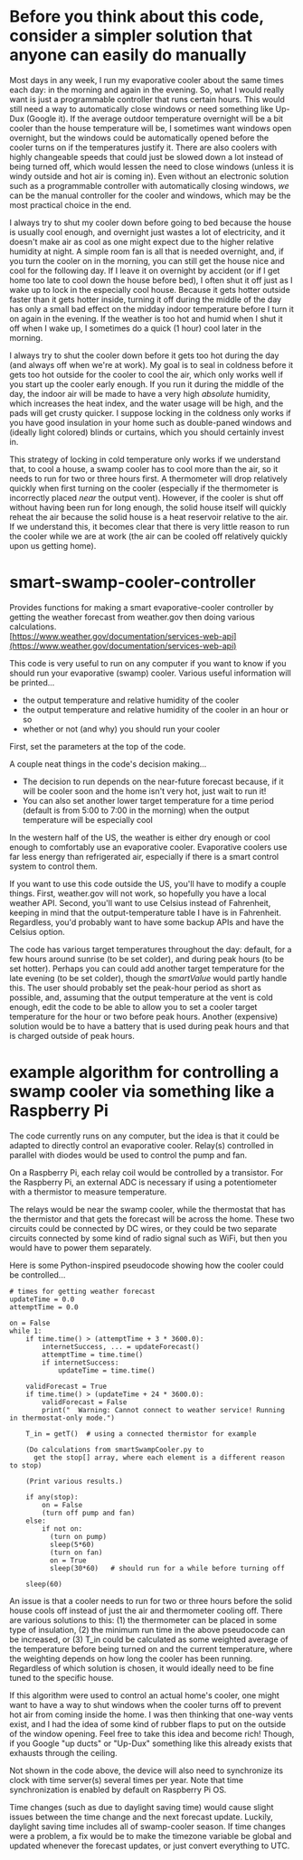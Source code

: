 # Before you think about this code, consider a simpler solution that anyone can easily do manually

Most days in any week, I run my evaporative cooler about the same times each day: in the morning and again in the evening. So, what I would really want is just a programmable controller that runs certain hours. This would still need a way to automatically close windows or need something like Up-Dux (Google it). If the average outdoor temperature overnight will be a bit cooler than the house temperature will be, I sometimes want windows open overnight, but the windows could be automatically opened before the cooler turns on if the temperatures justify it. There are also coolers with highly changeable speeds that could just be slowed down a lot instead of being turned off, which would lessen the need to close windows (unless it is windy outside and hot air is coming in). Even without an electronic solution such as a programmable controller with automatically closing windows, *we* can be the manual controller for the cooler and windows, which may be the most practical choice in the end.

I always try to shut my cooler down before going to bed because the house is usually cool enough, and overnight just wastes a lot of electricity, and it doesn't make air as cool as one might expect due to the higher relative humidity at night. A simple room fan is all that is needed overnight, and, if you turn the cooler on in the morning, you can still get the house nice and cool for the following day. If I leave it on overnight by accident (or if I get home too late to cool down the house before bed), I often shut it off just as I wake up to lock in the especially cool house. Because it gets hotter outside faster than it gets hotter inside, turning it off during the middle of the day has only a small bad effect on the midday indoor temperature before I turn it on again in the evening. If the weather is too hot and humid when I shut it off when I wake up, I sometimes do a quick (1 hour) cool later in the morning.

I always try to shut the cooler down before it gets too hot during the day (and always off when we're at work). My goal is to seal in coldness before it gets too hot outside for the cooler to cool the air, which only works well if you start up the cooler early enough. If you run it during the middle of the day, the indoor air will be made to have a very high *absolute* humidity, which increases the heat index, and the water usage will be high, and the pads will get crusty quicker. I suppose locking in the coldness only works if you have good insulation in your home such as double-paned windows and (ideally light colored) blinds or curtains, which you should certainly invest in.

This strategy of locking in cold temperature only works if we understand that, to cool a house, a swamp cooler has to cool more than the air, so it needs to run for two or three hours first. A thermometer will drop relatively quickly when first turning on the cooler (especially if the thermometer is incorrectly placed *near* the output vent). However, if the cooler is shut off without having been run for long enough, the solid house itself will quickly reheat the air because the solid house is a heat reservoir relative to the air. If we understand this, it becomes clear that there is very little reason to run the cooler while we are at work (the air can be cooled off relatively quickly upon us getting home).


# smart-swamp-cooler-controller
Provides functions for making a smart evaporative-cooler controller by getting the weather forecast from weather.gov then doing various calculations.  
[https://www.weather.gov/documentation/services-web-api](https://www.weather.gov/documentation/services-web-api)

This code is very useful to run on any computer if you want to know if you should run your evaporative (swamp) cooler. Various useful information will be printed...
 - the output temperature and relative humidity of the cooler
 - the output temperature and relative humidity of the cooler in an hour or so
 - whether or not (and why) you should run your cooler

First, set the parameters at the top of the code.

A couple neat things in the code's decision making...
 - The decision to run depends on the near-future forecast because, if it will be cooler soon and the home isn't very hot, just wait to run it!
 - You can also set another lower target temperature for a time period (default is from 5:00 to 7:00 in the morning) when the output temperature will be especially cool

In the western half of the US, the weather is either dry enough or cool enough to comfortably use an evaporative cooler. Evaporative coolers use far less energy than refrigerated air, especially if there is a smart control system to control them.

If you want to use this code outside the US, you'll have to modify a couple things. First, weather.gov will not work, so hopefully you have a local weather API. Second, you'll want to use Celsius instead of Fahrenheit, keeping in mind that the output-temperature table I have is in Fahrenheit. Regardless, you'd probably want to have some backup APIs and have the Celsius option.

The code has various target temperatures throughout the day: default, for a few hours around sunrise (to be set colder), and during peak hours (to be set hotter). Perhaps you can could add another target temperature for the late evening (to be set colder), though the *smartValue* would partly handle this. The user should probably set the peak-hour period as short as possible, and, assuming that the output temperature at the vent is cold enough, edit the code to be able to allow you to set a cooler target temperature for the hour or two before peak hours. Another (expensive) solution would be to have a battery that is used during peak hours and that is charged outside of peak hours.


# example algorithm for controlling a swamp cooler via something like a Raspberry Pi
The code currently runs on any computer, but the idea is that it could be adapted to directly control an evaporative cooler. Relay(s) controlled in parallel with diodes would be used to control the pump and fan.

On a Raspberry Pi, each relay coil would be controlled by a transistor. For the Raspberry Pi, an external ADC is necessary if using a potentiometer with a thermistor to measure temperature.

The relays would be near the swamp cooler, while the thermostat that has the thermistor and that gets the forecast will be across the home. These two circuits could be connected by DC wires, or they could be two separate circuits connected by some kind of radio signal such as WiFi, but then you would have to power them separately.

Here is some Python-inspired pseudocode showing how the cooler could be controlled...
```
# times for getting weather forecast
updateTime = 0.0 
attemptTime = 0.0

on = False
while 1:
    if time.time() > (attemptTime + 3 * 3600.0):
        internetSuccess, ... = updateForecast()
        attemptTime = time.time()
        if internetSuccess:
            updateTime = time.time()

    validForecast = True
    if time.time() > (updateTime + 24 * 3600.0):
        validForecast = False
        print("  Warning: Cannot connect to weather service! Running in thermostat-only mode.")

    T_in = getT()  # using a connected thermistor for example

    (Do calculations from smartSwampCooler.py to
      get the stop[] array, where each element is a different reason to stop)

    (Print various results.)

    if any(stop):
        on = False
        (turn off pump and fan)
    else:
        if not on:
          (turn on pump)
          sleep(5*60)
          (turn on fan)
          on = True
          sleep(30*60)   # should run for a while before turning off

    sleep(60)
```

An issue is that a cooler needs to run for two or three hours before the solid house cools off instead of just the air and thermometer cooling off. There are various solutions to this: (1) the thermometer can be placed in some type of insulation, (2) the minimum run time in the above pseudocode can be increased, or (3) T_in could be calculated as some weighted average of the temperature before being turned on and the current temperature, where the weighting depends on how long the cooler has been running. Regardless of which solution is chosen, it would ideally need to be fine tuned to the specific house. 

If this algorithm were used to control an actual home's cooler, one might want to have a way to shut windows when the cooler turns off to prevent hot air from coming inside the home. I was then thinking that one-way vents exist, and I had the idea of some kind of rubber flaps to put on the outside of the window opening. Feel free to take this idea and become rich! Though, if you Google "up ducts" or "Up-Dux" something like this already exists that exhausts through the ceiling.

Not shown in the code above, the device will also need to synchronize its clock with time server(s) several times per year. Note that time synchronization is enabled by default on Raspberry Pi OS.

Time changes (such as due to daylight saving time) would cause slight issues between the time change and the next forecast update. Luckily, daylight saving time includes all of swamp-cooler season. If time changes were a problem, a fix would be to make the timezone variable be global and updated whenever the forecast updates, or just convert everything to UTC.

